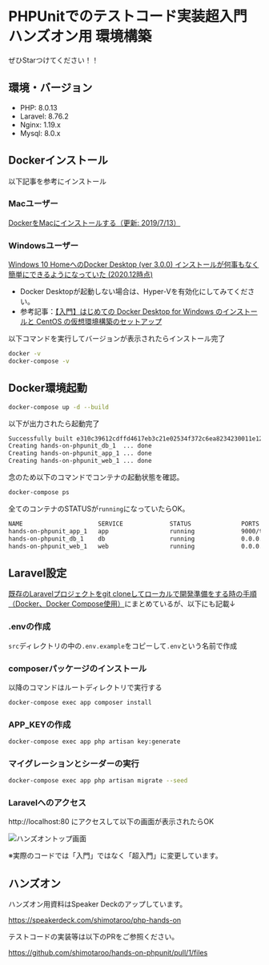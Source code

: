 # PHPUnitでのテストコード実装超入門ハンズオン用 環境構築

ぜひStarつけてください！！

## 環境・バージョン

- PHP: 8.0.13
- Laravel: 8.76.2
- Nginx: 1.19.x
- Mysql: 8.0.x

## Dockerインストール
以下記事を参考にインストール

### Macユーザー
[DockerをMacにインストールする（更新: 2019/7/13）](https://qiita.com/kurkuru/items/127fa99ef5b2f0288b81)

### Windowsユーザー
[Windows 10 HomeへのDocker Desktop (ver 3.0.0) インストールが何事もなく簡単にできるようになっていた (2020.12時点)](https://qiita.com/zaki-lknr/items/db99909ba1eb27803456)

- Docker Desktopが起動しない場合は、Hyper-Vを有効化にしてみてください。
- 参考記事：[【入門】はじめての Docker Desktop for Windows のインストールと CentOS の仮想環境構築のセットアップ](https://qiita.com/gahoh/items/7b21377b5c9e3ffddf4a#hyper-v%E3%81%AE%E6%9C%89%E5%8A%B9%E5%8C%96-%E3%81%AB%E3%81%99%E3%82%8B)

以下コマンドを実行してバージョンが表示されたらインストール完了

```sh
docker -v
docker-compose -v
```

## Docker環境起動

```sh
docker-compose up -d --build
```

以下が出力されたら起動完了

```sh
Successfully built e310c39612cdffd4617eb3c21e02534f372c6ea8234230011e123afd0be4dfbb
Creating hands-on-phpunit_db_1  ... done
Creating hands-on-phpunit_app_1 ... done
Creating hands-on-phpunit_web_1 ... done
```

念のため以下のコマンドでコンテナの起動状態を確認。

```sh
docker-compose ps
```

全てのコンテナのSTATUSが`running`になっていたらOK。

```sh
NAME                     SERVICE             STATUS              PORTS
hands-on-phpunit_app_1   app                 running             9000/tcp
hands-on-phpunit_db_1    db                  running             0.0.0.0:3306->3306/tcp, 33060/tcp
hands-on-phpunit_web_1   web                 running             0.0.0.0:80->80/tcp
```

## Laravel設定

[既存のLaravelプロジェクトをgit cloneしてローカルで開発準備をする時の手順（Docker、Docker Compose使用）](https://zenn.dev/shimotaroo/articles/4ee537dbed319e)にまとめているが、以下にも記載↓

### .envの作成

`src`ディレクトリの中の`.env.example`をコピーして`.env`という名前で作成

### composerパッケージのインストール

以降のコマンドはルートディレクトリで実行する

```sh
docker-compose exec app composer install
```

### APP_KEYの作成

```sh
docker-compose exec app php artisan key:generate
```

### マイグレーションとシーダーの実行

```sh
docker-compose exec app php artisan migrate --seed
```

### Laravelへのアクセス

http://localhost:80 にアクセスして以下の画面が表示されたらOK

![ハンズオントップ画面](https://user-images.githubusercontent.com/58982088/146734840-f10978dd-446e-4809-8bce-2872e15d0f83.png)

※実際のコードでは「入門」ではなく「超入門」に変更しています。

## ハンズオン

ハンズオン用資料はSpeaker Deckのアップしています。

https://speakerdeck.com/shimotaroo/php-hands-on

テストコードの実装等は以下のPRをご参照ください。

https://github.com/shimotaroo/hands-on-phpunit/pull/1/files